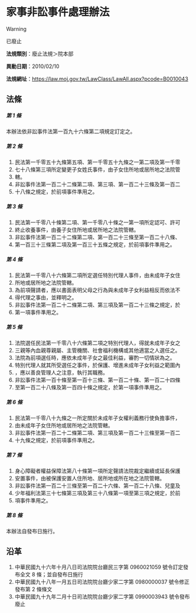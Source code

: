 # 家事非訟事件處理辦法
> [!WARNING]
> 已廢止

**法規類別**：廢止法規＞院本部

**異動日期**：2010/02/10  

**法規網址**：https://law.moj.gov.tw/LawClass/LawAll.aspx?pcode=B0010043



## 法條
##### 第 1 條
本辦法依非訟事件法第一百九十六條第二項規定訂定之。

##### 第 2 條
1. 民法第一千零五十九條第五項、第一千零五十九條之一第二項及第一千零
1. 七十八條第三項所定變更子女姓氏事件，由子女住所地或居所地之法院管
1. 轄。
1. 非訟事件法第一百二十二條第二項、第三項、第一百二十三條及第一百二
1. 十八條之規定，於前項事件準用之。

##### 第 3 條
1. 民法第一千零八十條第二項、第一千零八十條之一第一項所定認可、許可
1. 終止收養事件，由養子女住所地或居所地之法院管轄。
1. 非訟事件法第一百二十二條第二項、第一百二十三條至第一百二十八條、
1. 第一百三十三條第二項及第一百三十五條之規定，於前項事件準用之。

##### 第 4 條
1. 民法第一千零八十六條第二項所定選任特別代理人事件，由未成年子女住
1. 所地或居所地之法院管轄。
1. 為前項聲請者，應以書面表明父母之行為與未成年子女利益相反而依法不
1. 得代理之事由，並釋明之。
1. 非訟事件法第一百二十二條第二項、第三項及第一百二十三條之規定，於
1. 第一項事件準用之。

##### 第 5 條
1. 法院選任民法第一千零八十六條第二項之特別代理人，得就未成年子女之
1. 三親等內血親尊親屬、主管機關、社會福利機構或其他適當之人選任之。
1. 法院為前項選任時，應依未成年子女之最佳利益，審酌一切情狀為之。
1. 特別代理人就其所受選任之事件，於保護、增進未成年子女利益之範圍內
1. ，應以善良管理人之注意，執行其職務。
1. 非訟事件法第一百十條至第一百十三條、第一百二十條、第一百二十四條
1. 至第一百二十八條及第一百四十條之規定，於第一項事件準用之。

##### 第 6 條
1. 民法第一千零八十九條之一所定關於未成年子女權利義務行使負擔事件，
1. 由未成年子女住所地或居所地之法院管轄。
1. 非訟事件法第一百二十二條第二項、第三項及第一百二十三條至第一百二
1. 十九條之規定，於前項事件準用之。

##### 第 7 條
1. 身心障礙者權益保障法第八十條第一項所定聲請法院裁定繼續或延長保護
1. 安置事件，由被保護安置人住所地、居所地或所在地之法院管轄。
1. 非訟事件法第一百二十三條至第一百二十六條、第一百二十八條、兒童及
1. 少年福利法第三十七條第三項及第三十八條第一項至第三項之規定，於前
1. 項事件準用之。

##### 第 8 條
本辦法自發布日施行。

## 沿革
1. 中華民國九十六年十月八日司法院院台廳民三字第 0960021059 號令訂定發布全文 8  條；並自發布日施行
1. 中華民國九十八年一月五日司法院院台廳少家二字第 0980000037 號令修正發布第 2  條條文
1. 中華民國九十九年二月十日司法院院台廳少家二字第 0990003943 號令發布廢止

